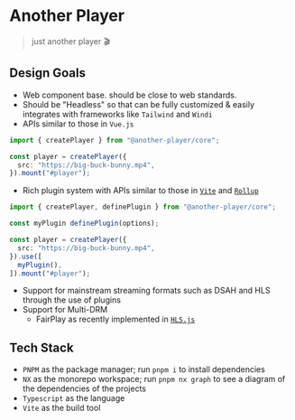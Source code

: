 # Another Player

> just another player 🎬

## Design Goals

- Web component base. should be close to web standards.
- Should be "Headless" so that can be fully customized & easily integrates with frameworks like `Tailwind` and `Windi`
- APIs similar to those in `Vue.js`

```ts
import { createPlayer } from "@another-player/core";

const player = createPlayer({
  src: "https://big-buck-bunny.mp4",
}).mount("#player");
```

- Rich plugin system with APIs similar to those in [`Vite`](https://vitejs.dev/guide/api-plugin.html#plugin-api) and [`Rollup`](https://rollupjs.org/guide/en/#plugin-development)

```ts
import { createPlayer, definePlugin } from "@another-player/core";

const myPlugin definePlugin(options);

const player = createPlayer({
  src: "https://big-buck-bunny.mp4",
}).use([
  myPlugin(),
]).mount("#player");
```

- Support for mainstream streaming formats such as DSAH and HLS through the use of plugins
- Support for Multi-DRM
  - FairPlay as recently implemented in [`HLS.js`](https://github.com/video-dev/hls.js/pull/4930)

## Tech Stack

- `PNPM` as the package manager; run `pnpm i` to install dependencies
- `NX` as the monorepo workspace; run `pnpm nx graph` to see a diagram of the dependencies of the projects
- `Typescript` as the language
- `Vite` as the build tool
